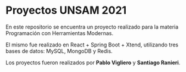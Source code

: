 # Proyectos UNSAM 2021

En este repositorio se encuentra un proyecto realizado para la materia Programación con Herramientas Modernas.

El mismo fue realizado en React + Spring Boot + Xtend, utilizando tres bases de datos: MySQL, MongoDB y Redis.

Los proyectos fueron realizados por **Pablo Vigliero** y **Santiago Ranieri**.
